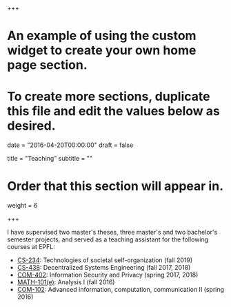 +++
# An example of using the custom widget to create your own home page section.
# To create more sections, duplicate this file and edit the values below as desired.

date = "2016-04-20T00:00:00"
draft = false

title = "Teaching"
subtitle = ""

# Order that this section will appear in.
weight = 6

+++

I have supervised two master's theses, three master's and two bachelor's semester projects, and served as a teaching assistant for the following courses at EPFL:

- [CS-234](https://edu.epfl.ch/coursebook/en/technologies-of-societal-self-organization-CS-234): Technologies of societal self-organization (fall 2019)
- [CS-438](http://edu.epfl.ch/coursebook/en/decentralized-systems-engineering-CS-438): Decentralized Systems Engineering (fall 2017, 2018)
- [COM-402](http://edu.epfl.ch/coursebook/en/information-security-and-privacy-COM-402): Information Security and Privacy (spring 2017, 2018)
- [MATH-101(e)](http://edu.epfl.ch/coursebook/en/analysis-i-MATH-101-E): Analysis I (fall 2016)
- [COM-102](http://edu.epfl.ch/coursebook/en/advanced-information-computation-communication-ii-COM-102):
Advanced information, computation, communication II (spring 2016)
